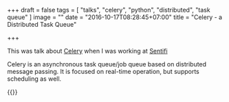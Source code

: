 +++
draft = false
tags = [
  "talks", "celery", "python", "distributed", "task queue"
]
image = ""
date = "2016-10-17T08:28:45+07:00"
title = "Celery - a Distributed Task Queue"

+++

This was talk about [Celery](http://www.celeryproject.org) when I was working at [Sentifi](http://sentifi.com)

Celery is an asynchronous task queue/job queue based on distributed message passing.	It is focused on real-time operation, but supports scheduling as well.

{{<speakerDeck data-id="ca7df6a1761745e1bd4de9e98c810d4c" data-ratio="1.33333333333333">}}

